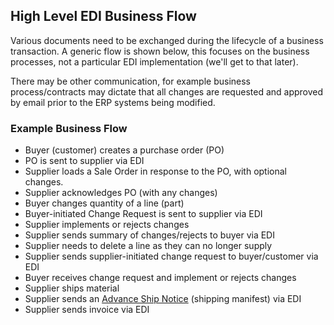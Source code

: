 ## High Level EDI Business Flow

Various documents need to be exchanged during the lifecycle of a business transaction.  A generic flow is shown below, this focuses on the business processes, not a particular EDI implementation (we'll get to that later).

There may be other communication, for example business process/contracts may dictate that all changes are requested and approved by email prior to the ERP systems being modified.

### Example Business Flow 

-   Buyer (customer) creates a purchase order (PO)
-   PO is sent to supplier via EDI
-   Supplier loads a Sale Order in response to the PO, with optional changes.
-   Supplier acknowledges PO (with any changes)
-   Buyer changes quantity of a line (part)
-   Buyer-initiated Change Request is sent to supplier via EDI
-   Supplier implements or rejects changes
-   Supplier sends summary of changes/rejects to buyer via EDI
-   Supplier needs to delete a line as they can no longer supply
-   Supplier sends supplier-initiated change request to buyer/customer via EDI
-   Buyer receives change request and implement or rejects changes
-   Supplier ships material
-   Supplier sends an [Advance Ship Notice](TutorialAdvanceShipNotice.md) (shipping manifest) via EDI
-   Supplier sends invoice via EDI